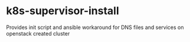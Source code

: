 # k8s-supervisor-install
Provides init script and ansible workaround for DNS files and services on openstack created cluster
